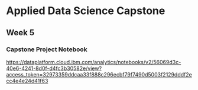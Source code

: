 # Applied Data Science Capstone
## Week 5
### Capstone Project Notebook
https://dataplatform.cloud.ibm.com/analytics/notebooks/v2/56069d3c-40e6-4241-8d0f-d4fc3b30582e/view?access_token=32973359ddcaa33f888c296ecbf79f7490d5003f2129dddf2ecc4e4e24d41f63
